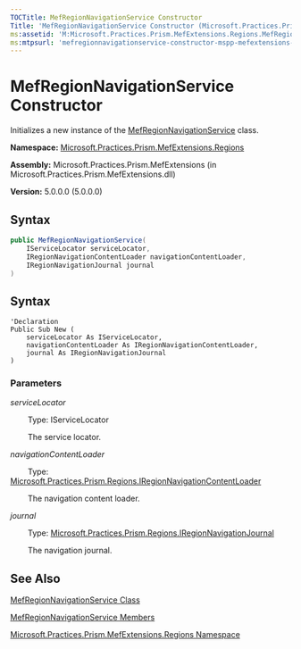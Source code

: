 ```yaml
---
TOCTitle: MefRegionNavigationService Constructor
Title: 'MefRegionNavigationService Constructor (Microsoft.Practices.Prism.MefExtensions.Regions)'
ms:assetid: 'M:Microsoft.Practices.Prism.MefExtensions.Regions.MefRegionNavigationService.\#ctor(Microsoft.Practices.ServiceLocation.IServiceLocator,Microsoft.Practices.Prism.Regions.IRegionNavigationContentLoader,Microsoft.Practices.Prism.Regions.IRegionNavigationJournal)'
ms:mtpsurl: 'mefregionnavigationservice-constructor-mspp-mefextensions-regions.md'
---
```


# MefRegionNavigationService Constructor

Initializes a new instance of the [MefRegionNavigationService](https://msdn.microsoft.com/library/microsoft.practices.prism.mefextensions.regions.mefregionnavigationservice) class.

**Namespace:** [Microsoft.Practices.Prism.MefExtensions.Regions](/patterns-practices/reference/mspp-mefextensions-regions-namespace)

**Assembly:** Microsoft.Practices.Prism.MefExtensions (in Microsoft.Practices.Prism.MefExtensions.dll)

**Version:** 5.0.0.0 (5.0.0.0)

## Syntax

```C#
public MefRegionNavigationService(
	IServiceLocator serviceLocator,
	IRegionNavigationContentLoader navigationContentLoader,
	IRegionNavigationJournal journal
)
```

## Syntax

```VB
'Declaration
Public Sub New ( 
	serviceLocator As IServiceLocator,
	navigationContentLoader As IRegionNavigationContentLoader,
	journal As IRegionNavigationJournal
)
```

### Parameters

*serviceLocator*

&nbsp;&nbsp;&nbsp;&nbsp;&nbsp;&nbsp;&nbsp;&nbsp;Type: IServiceLocator

&nbsp;&nbsp;&nbsp;&nbsp;&nbsp;&nbsp;&nbsp;&nbsp;The service locator.

*navigationContentLoader*  

&nbsp;&nbsp;&nbsp;&nbsp;&nbsp;&nbsp;&nbsp;&nbsp;Type: [Microsoft.Practices.Prism.Regions.IRegionNavigationContentLoader](/patterns-practices/reference/iregionnavigationcontentloader-interface-mspp-regions)

&nbsp;&nbsp;&nbsp;&nbsp;&nbsp;&nbsp;&nbsp;&nbsp;The navigation content loader.

*journal* 

&nbsp;&nbsp;&nbsp;&nbsp;&nbsp;&nbsp;&nbsp;&nbsp;Type: [Microsoft.Practices.Prism.Regions.IRegionNavigationJournal](/patterns-practices/reference/iregionnavigationjournal-interface-mspp-regions)

&nbsp;&nbsp;&nbsp;&nbsp;&nbsp;&nbsp;&nbsp;&nbsp;The navigation journal.

## See Also

[MefRegionNavigationService Class](/patterns-practices/reference/mefregionnavigationservice-class-mspp-mefextensions-regions)

[MefRegionNavigationService Members](/patterns-practices/reference/mefregionnavigationservice-members-mspp-mefextensions-regions)

[Microsoft.Practices.Prism.MefExtensions.Regions Namespace](/patterns-practices/reference/mspp-mefextensions-regions-namespace)
